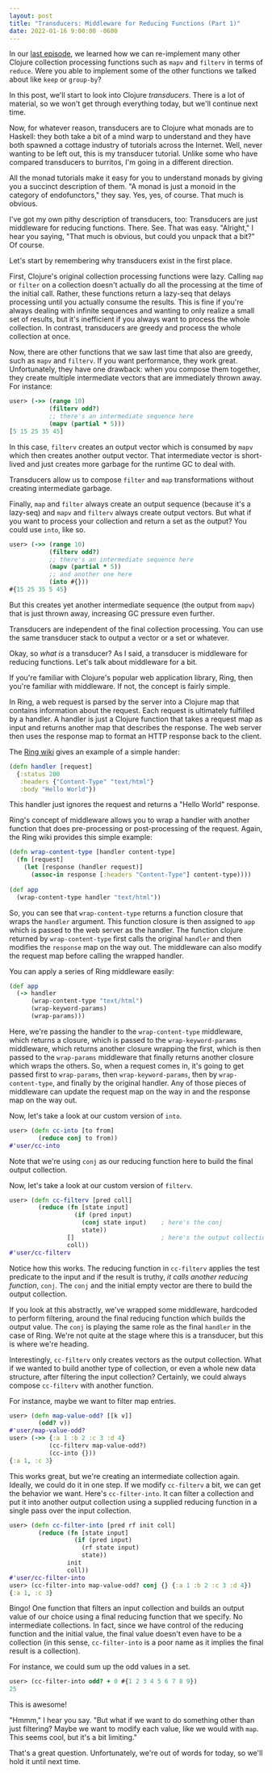 ```yaml
---
layout: post
title: "Transducers: Middleware for Reducing Functions (Part 1)"
date: 2022-01-16 9:00:00 -0600
---
```

In our [last
episode](/clojurecrazy/2022/01/10/using-reduce-to-implement-other-clojure-functions.html),
we learned how we can re-implement many other Clojure collection
processing functions such as `mapv` and `filterv` in terms of
`reduce`. Were you able to implement some of the other functions we
talked about like `keep` or `group-by`?

In this post, we'll start to look into Clojure _transducers_. There is
a lot of material, so we won't get through everything today, but we'll
continue next time.

Now, for whatever reason, transducers are to Clojure what monads are
to Haskell: they both take a bit of a mind warp to understand and they
have both spawned a cottage industry of tutorials across the
Internet. Well, never wanting to be left out, this is my transducer
tutorial. Unlike some who have compared transducers to burritos, I'm
going in a different direction.

All the monad tutorials make it easy for you to understand monads by giving
you a succinct description of them. "A monad is just a monoid in the
category of endofunctors," they say. Yes, yes, of course. That much is
obvious.

I've got my own pithy description of transducers, too: Transducers are
just middleware for reducing functions. There. See. That was
easy. "Alright," I hear you saying, "That much is obvious, but could
you unpack that a bit?" Of course.

Let's start by remembering why transducers exist in the first place.

First, Clojure's original collection processing functions were
lazy. Calling `map` or `filter` on a collection doesn't actually do
all the processing at the time of the initial call. Rather, these
functions return a lazy-seq that delays processing until you actually
consume the results. This is fine if you're always dealing with
infinite sequences and wanting to only realize a small set of results,
but it's inefficient if you always want to process the whole
collection. In contrast, transducers are greedy and process the whole
collection at once.

Now, there are other functions that we saw last time that also are
greedy, such as `mapv` and `filterv`. If you want performance, they
work great. Unfortunately, they have one drawback: when you compose
them together, they create multiple intermediate vectors that are
immediately thrown away. For instance:

```clojure
user> (->> (range 10)
           (filterv odd?)
           ;; there's an intermediate sequence here
           (mapv (partial * 5)))
[5 15 25 35 45]
```

In this case, `filterv` creates an output vector which is consumed by
`mapv` which then creates another output vector. That intermediate
vector is short-lived and just creates more garbage for the runtime GC
to deal with.

Transducers allow us to compose `filter` and `map` transformations
without creating intermediate garbage.

Finally, `map` and `filter` always create an output sequence (because
it's a lazy-seq) and `mapv` and `filterv` always create output
vectors. But what if you want to process your collection and return a
set as the output? You could use `into`, like so.
```clojure
user> (->> (range 10)
           (filterv odd?)
           ;; there's an intermediate sequence here
           (mapv (partial * 5))
           ;; and another one here
           (into #{}))
#{15 25 35 5 45}
```

But this creates yet another intermediate sequence (the output from
`mapv`) that is just thrown away, increasing GC pressure even further.

Transducers are independent of the final collection processing. You
can use the same transducer stack to output a vector or a set or
whatever.

Okay, so _what is_ a transducer? As I said, a transducer is middleware
for reducing functions. Let's talk about middleware for a bit.

If you're familiar with Clojure's popular web application library,
Ring, then you're familiar with middleware. If not, the concept is
fairly simple.

In Ring, a web request is parsed by the server into a Clojure map that
contains information about the request. Each request is ultimately
fulfilled by a handler. A handler is just a Clojure function that
takes a request map as input and returns another map that describes
the response. The web server then uses the response map to format an
HTTP response back to the client.

The [Ring
wiki](https://github.com/ring-clojure/ring/wiki/Getting-Started) gives
an example of a simple hander:

```clojure
(defn handler [request]
  {:status 200
   :headers {"Content-Type" "text/html"}
   :body "Hello World"})
```

This handler just ignores the request and returns a "Hello World"
response.

Ring's concept of middleware allows you to wrap a handler with another
function that does pre-processing or post-processing of the request. Again, the
Ring wiki provides this simple example:

```clojure
(defn wrap-content-type [handler content-type]
  (fn [request]
    (let [response (handler request)]
      (assoc-in response [:headers "Content-Type"] content-type))))
    
(def app
  (wrap-content-type handler "text/html"))
```

So, you can see that `wrap-content-type` returns a function closure
that wraps the `handler` argument. This function closure is then
assigned to `app` which is passed to the web server as the
handler. The function clojure returned by `wrap-content-type` first
calls the original `handler` and then modifies the `response` map on
the way out. The middleware can also modify the request map before
calling the wrapped handler.

You can apply a series of Ring middleware easily:

```clojure
(def app
  (-> handler
      (wrap-content-type "text/html")
      (wrap-keyword-params)
      (wrap-params)))
```

Here, we're passing the handler to the `wrap-content-type` middleware,
which returns a closure, which is passed to the `wrap-keyword-params`
middleware, which returns another closure wrapping the first, which is
then passed to the `wrap-params` middleware that finally returns
another closure which wraps the others. So, when a request comes in,
it's going to get passed first to `wrap-params`, then
`wrap-keyword-params`, then by `wrap-content-type`, and finally by the
original handler. Any of those pieces of middleware can update the
request map on the way in and the response map on the way out.

Now, let's take a look at our custom version of `into`.

```clojure
user> (defn cc-into [to from]
        (reduce conj to from))
#'user/cc-into
```

Note that we're using `conj` as our reducing function here to build
the final output collection.

Now, let's take a look at our custom version of `filterv`.

```clojure
user> (defn cc-filterv [pred coll]
        (reduce (fn [state input]
                  (if (pred input)
                    (conj state input)    ; here's the conj
                    state))
                []                        ; here's the output collection
                coll))
#'user/cc-filterv
```

Notice how this works. The reducing function in `cc-filterv` applies
the test predicate to the input and if the result is truthy, _it calls
another reducing function_, `conj`. The `conj` and the initial empty
vector are there to build the output collection. 

If you look at this abstractly, we've wrapped some middleware,
hardcoded to perform filtering, around the final reducing function
which builds the output value. The `conj` is playing the same role as
the final `handler` in the case of Ring. We're not quite at the stage
where this is a transducer, but this is where we're heading.

Interestingly, `cc-filterv` only creates vectors as the output
collection. What if we wanted to build another type of collection, or
even a whole new data structure, after filtering the input collection?
Certainly, we could always compose `cc-filterv` with another function.

For instance, maybe we want to filter map entries.

```clojure
user> (defn map-value-odd? [[k v]]
        (odd? v))
#'user/map-value-odd?
user> (->> {:a 1 :b 2 :c 3 :d 4}
           (cc-filterv map-value-odd?)
           (cc-into {}))
{:a 1, :c 3}
```

This works great, but we're creating an intermediate collection
again. Ideally, we could do it in one step. If we modify
`cc-filterv` a bit, we can get the behavior we want. Here's
`cc-filter-into`. It can filter a collection and put it into another
output collection using a supplied reducing function in a single pass
over the input collection.

```clojure
user> (defn cc-filter-into [pred rf init coll]
        (reduce (fn [state input]
                  (if (pred input)
                    (rf state input)
                    state))
                init
                coll))
#'user/cc-filter-into
user> (cc-filter-into map-value-odd? conj {} {:a 1 :b 2 :c 3 :d 4})
{:a 1, :c 3}
```

Bingo! One function that filters an input collection and builds an
output value of our choice using a final reducing function that we
specify. No intermediate collections. In fact, since we have control
of the reducing function and the initial value, the final value
doesn't even have to be a collection (in this sense, `cc-filter-into`
is a poor name as it implies the final result is a collection).

For instance, we could sum up the odd values in a set.
```clojure
user> (cc-filter-into odd? + 0 #{1 2 3 4 5 6 7 8 9})
25
```

This is awesome!

"Hmmm," I hear you say. "But what if we want to do something other
than just filtering? Maybe we want to modify each value, like we would
with `map`. This seems cool, but it's a bit limiting."

That's a great question. Unfortunately, we're out of words for today,
so we'll hold it until next time.
